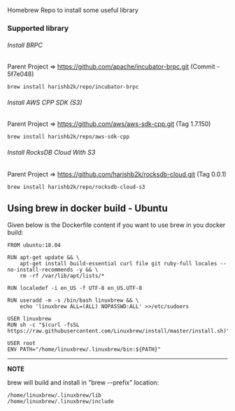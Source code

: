 Homebrew Repo to install some useful library

### Supported library
###### Install BRPC
Parent Project => https://github.com/apache/incubator-brpc.git (Commit - 5f7e048)
```
brew install harishb2k/repo/incubator-brpc
```

###### Install AWS CPP SDK (S3)
Parent Project => https://github.com/aws/aws-sdk-cpp.git (Tag 1.7.150)
```
brew install harishb2k/repo/aws-sdk-cpp
```

###### Install RocksDB Cloud With S3
Parent Project => https://github.com/harishb2k/rocksdb-cloud.git (Tag 0.0.1)
```
brew install harishb2k/repo/rocksdb-cloud-s3
```

## Using brew in docker build - Ubuntu
Given below is the Dockerfile content if you want to use brew in you docker build:
```
FROM ubuntu:18.04

RUN apt-get update && \
    apt-get install build-essential curl file git ruby-full locales --no-install-recommends -y && \
    rm -rf /var/lib/apt/lists/*

RUN localedef -i en_US -f UTF-8 en_US.UTF-8

RUN useradd -m -s /bin/bash linuxbrew && \
    echo 'linuxbrew ALL=(ALL) NOPASSWD:ALL' >>/etc/sudoers

USER linuxbrew
RUN sh -c "$(curl -fsSL https://raw.githubusercontent.com/Linuxbrew/install/master/install.sh)"

USER root
ENV PATH="/home/linuxbrew/.linuxbrew/bin:${PATH}"
```
---
**NOTE**

brew will build and install in "brew --prefix" location:
```
/home/linuxbrew/.linuxbrew/lib
/home/linuxbrew/.linuxbrew/include
```

